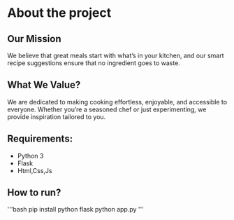 # About the project

## Our Mission
We believe that great meals start with what’s in your kitchen, and our smart recipe suggestions ensure that no ingredient goes to waste.

## What We Value?
We are dedicated to making cooking effortless, enjoyable, and accessible to everyone. Whether you’re a seasoned chef or just experimenting, we provide inspiration tailored to you.

## Requirements:
* Python 3
* Flask
* Html,Css,Js

## How to run?

'''bash
pip install python flask
python app.py
'''



